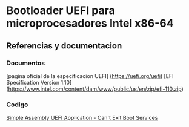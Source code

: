 # Bootloader UEFI para microprocesadores Intel x86-64



## Referencias y documentacion

### Documentos

[pagina oficial de la especificacion UEFI] (https://uefi.org/uefi)
[EFI Specification Version 1.10] (https://www.intel.com/content/dam/www/public/us/en/zip/efi-110.zip)

### Codigo

[Simple Assembly UEFI Application - Can't Exit Boot Services](https://forum.osdev.org/viewtopic.php?t=33666)
	




